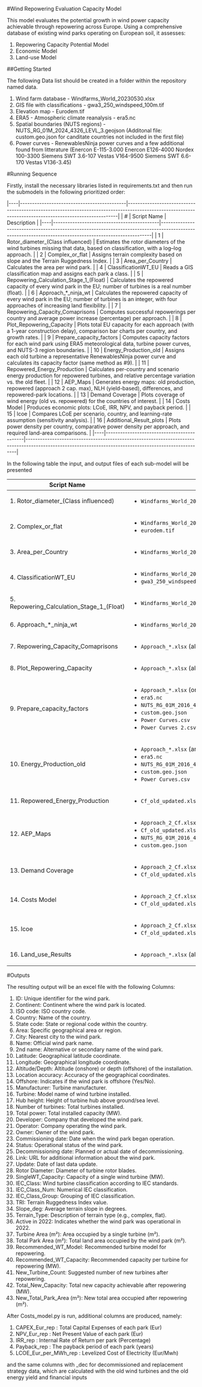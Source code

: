 #Wind Repowering Evaluation Capacity Model

This model evaluates the potential growth in wind power capacity achievable through repowering across Europe. Using a comprehensive database of existing wind parks operating on European soil, it assesses:

1. Repowering Capacity Potential Model
2. Economic Model
3. Land-use Model

##Getting Started


The following Data list should be created in a folder within the repository named data. 

1. Wind farm database                     - Windfarms_World_20230530.xlsx
2. GIS file with classifications          - gwa3_250_windspeed_100m.tif
3. Elevation map                          - Eurodem.tif
4. ERA5 - Atmospheric climate reanalysis  - era5.nc
5. Spatial boundaries (NUTS regions)      - NUTS_RG_01M_2024_4326_LEVL_3.geojson (Additonal file: custom.geo.json for canditate countries not included in the first file)
6. Power curves                           - RenewablesNinja power curves and a few additional found from litterature (Enercon E-115-3.000	Enercon E126-4000	Nordex 100-3300	Siemens SWT 3.6-107	Vestas V164-9500	Siemens SWT 6.6-170	Vestas V136-3.45)



#Running Sequence

Firstly, install the necessary libraries listed in requirements.txt and then run the submodels in the following prioritized order:

|----|--------------------------------------------|--------------------------------------------------------------------------------------------------------------------------------------------------------|
| #  | Script Name                                | Description                                                                                                                                            |
|----|--------------------------------------------|--------------------------------------------------------------------------------------------------------------------------------------------------------|
| 1  | Rotor_diameter_(Class influenced)          | Estimates the rotor diameters of the wind turbines missing that data, based on classification, with a log–log approach.                                |
| 2  | Complex_or_flat                            | Assigns terrain complexity based on slope and the Terrain Ruggedness Index.                                                                            |
| 3  | Area_per_Country                           | Calculates the area per wind park.                                                                                                                     |
| 4  | ClassificationWT_EU                        | Reads a GIS classification map and assigns each park a class.                                                                                          |
| 5  | Repowering_Calculation_Stage_1_(Float)     | Calculates the repowered capacity of every wind park in the EU; number of turbines is a real number (float).                                           |
| 6  | Approach_*_ninja_wt                        | Calculates the repowered capacity of every wind park in the EU; number of turbines is an integer, with four approaches of increasing land flexibility. |
| 7  | Repowering_Capacity_Comaprisons            | Computes successful repowerings per country and average power increase (percentage) per approach.                                                      |
| 8  | Plot_Repowering_Capacity                   | Plots total EU capacity for each approach (with a 1-year construction delay), comparison bar charts per country, and growth rates.                     |
| 9  | Prepare_capacity_factors                   | Computes capacity factors for each wind park using ERA5 meteorological data, turbine power curves, and NUTS-3 region boundaries.                       |
| 10 | Energy_Production_old                      | Assigns each old turbine a representative RenewablesNinja power curve and calculates its capacity factor (same method as #9).                          |
| 11 | Repowered_Energy_Production                | Calculates per-country and scenario energy production for repowered turbines, and relative percentage variation vs. the old fleet.                     |
| 12 | AEP_Maps                                   | Generates energy maps: old production, repowered (approach 2 cap. max), NLH (yield-based), differences, and repowered-park locations.                  |
| 13 | Demand Coverage                            | Plots coverage of wind energy (old vs. repowered) for the countries of interest.                                                                       |
| 14 | Costs Model                                | Produces economic plots: LCoE, IRR, NPV, and payback period.                                                                                           |
| 15 | lcoe                                       | Compares LCoE per scenario, country, and learning-rate assumption (sensitivity analysis).                                                              |
| 16 | Additional_Result_plots                    | Plots power density per country, comparative power density per approach, and required land-area comparisons.                                           |
|----|--------------------------------------------|--------------------------------------------------------------------------------------------------------------------------------------------------------|



In the following table the input, and output files of each sub-model will be presented

| Script Name                                | Input File(s)                                                                                                                                              | Output File(s)                                                                                   |
|--------------------------------------------|-------------------------------------------------------------------------------------------------------------------------------------------------------------|--------------------------------------------------------------------------------------------------|
| 1. Rotor_diameter_(Class influenced)       | <ul><li>`Windfarms_World_20230530.xlsx`</li></ul>                                                                                                           | <ul><li>`Windfarms_World_20230530_final_1.xlsx`</li></ul>                                        |
| 2. Complex_or_flat                         | <ul><li>`Windfarms_World_20230530_final_1.xlsx`</li><li>`eurodem.tif`</li></ul>                                                                              | <ul><li>`Windfarms_World_20230530_with_IEC_Elevation_v2.xlsx`</li></ul>                          |
| 3. Area_per_Country                        | <ul><li>`Windfarms_World_20230530_with_IEC_Elevation_v2.xlsx`</li></ul>                                                                                       | <ul><li>`Windfarms_World_20230530_with_IEC_Elevation_v2_area.xlsx`</li></ul>                     |
| 4. ClassificationWT_EU                     | <ul><li>`Windfarms_World_20230530_with_IEC_Elevation_v2_area.xlsx`</li><li>`gwa3_250_windspeed_100m.tif`</li></ul>                                          | <ul><li>`Windfarms_World_20230530_with_IEC_Elevation_v2_area_classifications.xlsx`</li></ul>     |
| 5. Repowering_Calculation_Stage_1_(Float)  | <ul><li>`Windfarms_World_20230530_with_IEC_Elevation_v2_area_classifications.xlsx`</li></ul>                                                                 | <ul><li>`Repowering_Stage_1_float.xlsx`</li></ul>                                                |
| 6. Approach_*_ninja_wt                     | <ul><li>`Windfarms_World_20230530_with_IEC_Elevation_v2_area_classifications.xlsx`</li></ul>                                                                 | <ul><li>`Approach_*.xlsx` (approaches 1–5)</li></ul>                                             |
| 7. Repowering_Capacity_Comaprisons         | <ul><li>`Approach_*.xlsx` (all approaches)</li></ul>                                                                                                         | <ul><li>Plots</li></ul>                                                                          |
| 8. Plot_Repowering_Capacity                | <ul><li>`Approach_*.xlsx` (all approaches)</li></ul>                                                                                                         | <ul><li>Plots</li></ul>                                                                          |
| 9. Prepare_capacity_factors                | <ul><li>`Approach_*.xlsx` (one approach at a time)</li><li>`era5.nc`</li><li>`NUTS_RG_01M_2016_4326.geojson`</li><li>`custom.geo.json`</li><li>`Power Curves.csv`</li><li>`Power Curves 2.csv`</li></ul> | <ul><li>`Approach_*_Cf.xlsx`</li></ul>                                                            |
| 10. Energy_Production_old                  | <ul><li>`Approach_*.xlsx` (any approach)</li><li>`era5.nc`</li><li>`NUTS_RG_01M_2016_4326.geojson`</li><li>`custom.geo.json`</li><li>`Power Curves.csv`</li></ul> | <ul><li>`Cf_old_updated.xlsx`</li><li>Plots</li></ul>                                             |
| 11. Repowered_Energy_Production            | <ul><li>`Cf_old_updated.xlsx`</li></ul>                                                                                                                      | <ul><li>(Plots)</li></ul>                                                               |
| 12. AEP_Maps                               | <ul><li>`Approach_2_Cf.xlsx`</li><li>`Cf_old_updated.xlsx`</li><li>`NUTS_RG_01M_2016_4326.geojson`</li><li>`custom.geo.json`</li></ul>                     | <ul><li>Plots</li></ul>                                                                          |
| 13. Demand Coverage                        | <ul><li>`Approach_2_Cf.xlsx`</li><li>`Cf_old_updated.xlsx`</li></ul>                                                                                          | <ul><li>Plots</li></ul>                                                                          |
| 14. Costs Model                            | <ul><li>`Approach_2_Cf.xlsx`</li><li>`Cf_old_updated.xlsx`</li></ul>                                                                                          | <ul><li>Plots</li></ul>                                                                          |
| 15. lcoe                                   | <ul><li>`Approach_2_Cf.xlsx`</li><li>`Cf_old_updated.xlsx`</li></ul>                                                                                          | <ul><li>Plots</li></ul>                                                                          |
| 16. Land_use_Results                       | <ul><li>`Approach_*.xlsx` (all approaches)</li></ul>                                                                                                         | <ul><li>Plots</li></ul>                                                                          |






#Outputs

The resulting output will be an excel file with the following Columns:

1.  ID: Unique identifier for the wind park.
2.  Continent: Continent where the wind park is located.
3.  ISO code: ISO country code.
4.  Country: Name of the country.
5.  State code: State or regional code within the country.
6.  Area: Specific geographical area or region.
7.  City: Nearest city to the wind park.
8.  Name: Official wind park name.
9.  2nd name: Alternative or secondary name of the wind park.
10. Latitude: Geographical latitude coordinate.
11. Longitude: Geographical longitude coordinate.
12. Altitude/Depth: Altitude (onshore) or depth (offshore) of the installation.
13. Location accuracy: Accuracy of the geographical coordinates.
14. Offshore: Indicates if the wind park is offshore (Yes/No).
15. Manufacturer: Turbine manufacturer.
16. Turbine: Model name of wind turbine installed.
17. Hub height: Height of turbine hub above ground/sea level.
18. Number of turbines: Total turbines installed.
19. Total power: Total installed capacity (MW).
20. Developer: Company that developed the wind park.
21. Operator: Company operating the wind park.
22. Owner: Owner of the wind park.
23. Commissioning date: Date when the wind park began operation.
24. Status: Operational status of the wind park.
25. Decommissioning date: Planned or actual date of decommissioning.
26. Link: URL for additional information about the wind park.
27. Update: Date of last data update.
28. Rotor Diameter: Diameter of turbine rotor blades.
29. SingleWT_Capacity: Capacity of a single wind turbine (MW).
30. IEC_Class: Wind turbine classification according to IEC standards.
31. IEC_Class_Num: Numerical IEC classification.
32. IEC_Class_Group: Grouping of IEC classification.
33. TRI: Terrain Ruggedness Index value.
34. Slope_deg: Average terrain slope in degrees.
35. Terrain_Type: Description of terrain type (e.g., complex, flat).
36. Active in 2022: Indicates whether the wind park was operational in 2022.
37. Turbine Area (m²): Area occupied by a single turbine (m²).
38. Total Park Area (m²): Total land area occupied by the wind park (m²).
39. Recommended_WT_Model: Recommended turbine model for repowering.
40. Recommended_WT_Capacity: Recommended capacity per turbine for repowering (MW).
41. New_Turbine_Count: Suggested number of new turbines after repowering.
42. Total_New_Capacity: Total new capacity achievable after repowering (MW).
43. New_Total_Park_Area (m²): New total area occupied after repowering (m²).



After Costs_model.py is run, additional columns are produced, namely:

1. CAPEX_Eur_rep         : Total Capital Expenses of each park (Eur)
2. NPV_Eur_rep           : Net Present Value of each park (Eur)
3. IRR_rep               : Internal Rate of Return per park (Percentage)
4. Payback_rep           : The payback period of each park  (years)
5. LCOE_Eur_per_MWh_rep  : Levelized Cost of Electricity (Eur/Mwh)

and the same columns with _dec for decommissioned and replacement strategy data, which are calculated with the old wind turbines and the old energy yield and financial inputs

